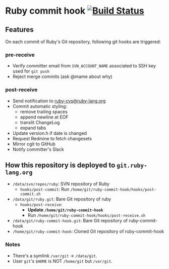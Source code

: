 # Ruby commit hook [![Build Status](https://travis-ci.com/ruby/ruby-commit-hook.svg?branch=master)](https://travis-ci.com/ruby/ruby-commit-hook)

## Features

On each commit of Ruby's Git repository, following git hooks are triggered:

### pre-receive

* Verify committer email from `SVN_ACCOUNT_NAME` associated to SSH key used for `git push`
* Reject merge commits (ask @mame about why)

### post-receive

* Send notification to ruby-cvs@ruby-lang.org
* Commit automatic styling:
  * remove trailing spaces
  * append newline at EOF
  * translit ChangeLog
  * expand tabs
* Update version.h if date is changed
* Request Redmine to fetch changesets
* Mirror cgit to GitHub
* Notify committer's Slack

## How this repository is deployed to `git.ruby-lang.org`

* `/data/svn/repos/ruby`: SVN repository of Ruby
  * `hooks/post-commit`: Run `/home/git/ruby-commit-hook/hooks/post-commit.sh`
* `/data/git/ruby.git`: Bare Git repository of ruby
  * `hooks/post-receive`:
     * **Update `/home/git/ruby-commit-hook`**
     * Run `/home/git/ruby-commit-hook/hooks/post-receive.sh`
* `/data/git/ruby-commit-hook.git`: Bare Git repository of ruby-commit-hook
* `/home/git/ruby-commit-hook`: Cloned Git repository of ruby-commit-hook

### Notes

* There's a symlink `/var/git` -> `/data/git`.
* User `git`'s `$HOME` is NOT `/home/git` but `/var/git`.
